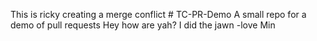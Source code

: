 This is ricky creating a merge conflict # TC-PR-Demo
A small repo for a demo of pull requests
Hey how are yah?
I did the jawn
-love Min

